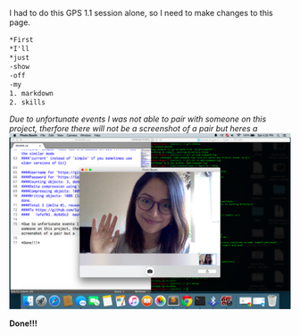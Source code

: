 I had to do this GPS 1.1 session alone, so I need to make changes to this page.


```
*First
*I'll
*just
-show
-off
-my
1. markdown
2. skills
```

*Due to unfortunate events I was not able to pair with someone on this project, therfore there will not be a screenshot of a pair but heres a ![picture of me!](readme_assnmnt.png)*

**Done!!!**